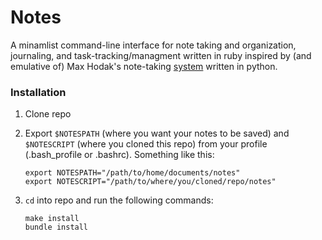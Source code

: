 # Notes

A minamlist command-line interface for note taking and organization, journaling, and task-tracking/managment written in ruby inspired by (and emulative of) Max Hodak's note-taking [system](https://github.com/maxhodak/notes) written in python. 

### Installation
1. Clone repo
2. Export `$NOTESPATH` (where you want your notes to be saved) and `$NOTESCRIPT` (where you cloned this repo) from your profile (.bash_profile or .bashrc). Something like this: 

    ```
    export NOTESPATH="/path/to/home/documents/notes"
    export NOTESCRIPT="/path/to/where/you/cloned/repo/notes"
    ```
    
3. `cd` into repo and run the following commands:

    ```
    make install
    bundle install
    ```
    
   
